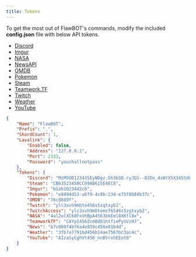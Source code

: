 ```yaml
---
title: Tokens
---
```


To get the most out of FlawBOT's commands, modify the included **config.json** file with below API tokens.

* [Discord][discord-link]
* [Imgur][imgur-link]
* [NASA][nasa-link]
* [NewsAPI][news-link]
* [OMDB][omdb-link]
* [Pokemon][pokemon-link]
* [Steam][steam-link]
* [Teamwork.TF][teamwork-link]
* [Twitch][twitch-link]
* [Weather][weather-link]
* [YouTube][youtube-link]


```json
{
	"Name": "FlawBOT",
	"Prefix": ".",
	"ShardCount": 1,
	"Lavalink": {
		"Enabled": false,
		"Address": "127.0.0.1",
		"Port": 2333,
		"Password": "youshallnotpass"
	},
	"Tokens": {
		"Discord": "MzM5OD123435EyNDgz.Gh3bSD.ryJQ1--BJDn_4sWtXSX345SdFUbb49Y",
		"Steam": "CB63523458CC09AB615E4EC8",
		"Imgur": "b1ab10234d2c6",
		"Pokemon": "e8494d53-a6f9-4c8b-234-e75f8b84b37c",
		"OMDB": "76c8889f",
		"Twitch": "ylc3xvh9mbte456s5zqtxyb2",
		"TwitchAccess": "ylc3xvh9mbtemvf6546s5zqtxyb2",
		"NASA": "4al2olXC60FxVhBpA4563bkEml8XKtl8e",
		"TeamworkTF": "CAYpI456ZcmBd61htfiePyoVzHJ",
		"News": "b7c080f4bf6a4e939c456e01b4d",
		"Weather": "3fb7a7791bd456b14ae756fbc3ac4c",
		"YouTube": "AIzaSyCghVt456_nnBVrxhEEot0"
	}
}
```

<!-- MARKDOWN LINKS -->
[discord-link]: https://discordapp.com/developers/applications/me
[steam-link]: https://steamcommunity.com/dev/apikey
[imgur-link]: https://api.imgur.com/oauth2/addclient
[omdb-link]: http://www.omdbapi.com/apikey.aspx
[pokemon-link]: https://dev.pokemontcg.io/
[twitch-link]: https://dev.twitch.tv/dashboard/apps/create
[nasa-link]: https://api.nasa.gov/
[teamwork-link]: https://github.com/teamworktf/website_api#teamworktf-json-api-for-information-about-team-fortress-2
[news-link]: https://newsapi.org/
[weather-link]: https://weatherstack.com/
[youtube-link]: https://console.cloud.google.com/projectselector/apis/credentials
